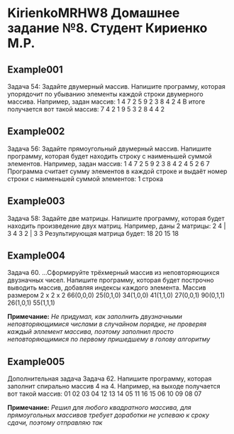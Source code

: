 # KirienkoMRHW8 Домашнее задание №8. Студент Кириенко М.Р.
## Example001
Задача 54: Задайте двумерный массив. Напишите программу, которая
упорядочит по убыванию элементы каждой строки двумерного массива.
Например, задан массив:
1 4 7 2
5 9 2 3
8 4 2 4
В итоге получается вот такой массив:
7 4 2 1
9 5 3 2
8 4 4 2

## Example002
Задача 56: Задайте прямоугольный двумерный массив. Напишите 
программу, которая будет находить строку с наименьшей суммой элементов.
Например, задан массив:
1 4 7 2
5 9 2 3
8 4 2 4
5 2 6 7
Программа считает сумму элементов в каждой строке и выдаёт номер строки 
с наименьшей суммой элементов: 1 строка

## Example003
Задача 58: Задайте две матрицы. Напишите программу, которая будет 
находить произведение двух матриц.
Например, даны 2 матрицы:
2 4 | 3 4
3 2 | 3 3
Результирующая матрица будет:
18 20
15 18

## Example004 
Задача 60. ...Сформируйте трёхмерный массив из неповторяющихся двузначных
чисел. Напишите программу, которая будет построчно выводить массив, 
добавляя индексы каждого элемента.
Массив размером 2 x 2 x 2
66(0,0,0) 25(0,1,0)
34(1,0,0) 41(1,1,0)
27(0,0,1) 90(0,1,1)
26(1,0,1) 55(1,1,1)

__Примечание:__ 
_Не придумал, как заполнить двузначными неповторяющимися числами в случайном
порядке, не проверяя каждый эллемент массива, поэтому заполнил просто неповторяющимися
по первому пришедшему в голову алгоритму_

## Example005
Дополнительная задача
Задача 62. Напишите программу, которая заполнит спирально массив 4 на 4.
Например, на выходе получается вот такой массив:
01 02 03 04
12 13 14 05
11 16 15 06
10 09 08 07

__Примечание:__ 
_Решил для любого квадратного массива, для прямоугольных массивов требует доработки
не успеваю к сроку сдачи, поэтому отправляю так_
